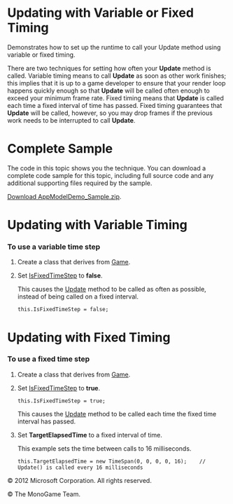 

# Updating with Variable or Fixed Timing

Demonstrates how to set up the runtime to call your Update method using variable or fixed timing.

There are two techniques for setting how often your **Update** method is called. Variable timing means to call **Update** as soon as other work finishes; this implies that it is up to a game developer to ensure that your render loop happens quickly enough so that **Update** will be called often enough to exceed your minimum frame rate. Fixed timing means that **Update** is called each time a fixed interval of time has passed. Fixed timing guarantees that **Update** will be called, however, so you may drop frames if the previous work needs to be interrupted to call **Update**.

# Complete Sample

The code in this topic shows you the technique. You can download a complete code sample for this topic, including full source code and any additional supporting files required by the sample.

[Download AppModelDemo_Sample.zip](http://go.microsoft.com/fwlink/?LinkId=258684).

# Updating with Variable Timing

### To use a variable time step

1.  Create a class that derives from [Game](xref:Microsoft.Xna.Framework.Game).
    
2.  Set [IsFixedTimeStep](xref:Microsoft.Xna.Framework.Game.IsFixedTimeStep) to **false**.
    
    This causes the [Update](xref:Microsoft.Xna.Framework.Game.Update) method to be called as often as possible, instead of being called on a fixed interval.
    
    ```
    this.IsFixedTimeStep = false;
    ```
    

# Updating with Fixed Timing

### To use a fixed time step

1.  Create a class that derives from [Game](xref:Microsoft.Xna.Framework.Game).
    
2.  Set [IsFixedTimeStep](xref:Microsoft.Xna.Framework.Game.IsFixedTimeStep) to **true**.
    
    ```
    this.IsFixedTimeStep = true;
    ```
    
    This causes the [Update](xref:Microsoft.Xna.Framework.Game.Update) method to be called each time the fixed time interval has passed.
    
3.  Set **TargetElapsedTime** to a fixed interval of time.
    
    This example sets the time between calls to 16 milliseconds.
    
    ```
    this.TargetElapsedTime = new TimeSpan(0, 0, 0, 0, 16);    // Update() is called every 16 milliseconds
    ```
    

© 2012 Microsoft Corporation. All rights reserved.  

© The MonoGame Team.
